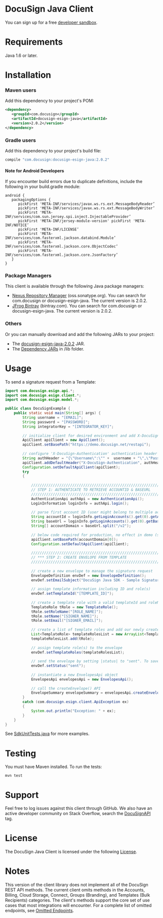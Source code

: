 # DocuSign Java Client

You can sign up for a free [developer sandbox](https://www.docusign.com/developer-center).

Requirements
============

Java 1.6 or later.  

Installation
============

### Maven users

Add this dependency to your project's POM:

```xml
<dependency>
   <groupId>com.docusign</groupId>
   <artifactId>docusign-esign-java</artifactId>
   <version>2.0.2</version>
</dependency>
```

### Gradle users

Add this dependency to your project's build file:

```groovy
compile "com.docusign:docusign-esign-java:2.0.2"
```

#### Note for Android Developers 

If you encounter build errors due to duplicate definitions, include the following in your build.gradle module:

```
android {
   packagingOptions {
      pickFirst 'META-INF/services/javax.ws.rs.ext.MessageBodyReader’
      pickFirst 'META-INF/services/javax.ws.rs.ext.MessageBodyWriter’
      pickFirst 'META-INF/services/com.sun.jersey.spi.inject.InjectableProvider’
      pickFirst 'META-INF/jersey-module-version' pickFirst 'META-INF/NOTICE’
      pickFirst 'META-INF/LICENSE’
      pickFirst 'META-INF/services/com.fasterxml.jackson.databind.Module’
      pickFirst 'META-INF/services/com.fasterxml.jackson.core.ObjectCodec’
      pickFirst 'META-INF/services/com.fasterxml.jackson.core.JsonFactory’
   }
}
```

### Package Managers

This client is available through the following Java package managers:

- [Nexus Repository Manager](https://oss.sonatype.org/#nexus-search;quick~docusign-esign-java) (oss.sonatype.org). You can search for com.docusign or docusign-esign-java. The current version is 2.0.2.
- [JFrog Bintray](https://bintray.com/search?query=docusign-esign-java) (bintray.com). You can search for com.docusign or docusign-esign-java. The current version is 2.0.2.

### Others

Or you can manually download and add the following JARs to your project:

* The [docusign-esign-java-2.0.2](/target/docusign-esign-java-2.0.2.jar) JAR.
* The [Dependency JARs](/target/lib) in /lib folder.


Usage
=====

To send a signature request from a Template:

```java
import com.docusign.esign.api.*;
import com.docusign.esign.client.*;
import com.docusign.esign.model.*;

public class DocuSignExample {
	public static void main(String[] args) {
		String username = "[EMAIL]";
		String password = "[PASSWORD]";
		String integratorKey = "[INTEGRATOR_KEY]";
		
		// initialize client for desired environment and add X-DocuSign-Authentication header
		ApiClient apiClient = new ApiClient();
		apiClient.setBasePath("https://demo.docusign.net/restapi");
		
		// configure 'X-DocuSign-Authentication' authentication header
        String authHeader = "{\"Username\":\"" +  username + "\",\"Password\":\"" +  password + "\",\"IntegratorKey\":\"" +  integratorKey + "\"}";
        apiClient.addDefaultHeader("X-DocuSign-Authentication", authHeader);
        Configuration.setDefaultApiClient(apiClient);
        try
        {
            
            /////////////////////////////////////////////////////////////////////////////////////////////////////////
            // STEP 1: AUTHENTICATE TO RETRIEVE ACCOUNTID & BASEURL         
            /////////////////////////////////////////////////////////////////////////////////////////////////////////
            AuthenticationApi authApi = new AuthenticationApi();
            LoginInformation loginInfo = authApi.login();
            
            // parse first account ID (user might belong to multiple accounts) and baseUrl
            String accountId = loginInfo.getLoginAccounts().get(0).getAccountId(); 
            String baseUrl = loginInfo.getLoginAccounts().get(0).getBaseUrl();
            String[] accountDomain = baseUrl.split("/v2");
            
            // below code required for production, no effect in demo (same domain) 
            apiClient.setBasePath(accountDomain[0]);
            Configuration.setDefaultApiClient(apiClient);
            
            /////////////////////////////////////////////////////////////////////////////////////////////////////////
            // *** STEP 2: CREATE ENVELOPE FROM TEMPLATE       
            /////////////////////////////////////////////////////////////////////////////////////////////////////////
            
            // create a new envelope to manage the signature request
            EnvelopeDefinition envDef = new EnvelopeDefinition();
            envDef.setEmailSubject("DocuSign Java SDK - Sample Signature Request");
            
            // assign template information including ID and role(s)
            envDef.setTemplateId("[TEMPLATE_ID]");
            
            // create a template role with a valid templateId and roleName and assign signer info
            TemplateRole tRole = new TemplateRole();
            tRole.setRoleName("[ROLE_NAME]");
            tRole.setName("[SIGNER_NAME]");
            tRole.setEmail("[SIGNER_EMAIL]");
          
            // create a list of template roles and add our newly created role
            List<TemplateRole> templateRolesList = new ArrayList<TemplateRole>();
            templateRolesList.add(tRole);
          
            // assign template role(s) to the envelope 
            envDef.setTemplateRoles(templateRolesList);
            
            // send the envelope by setting |status| to "sent". To save as a draft set to "created"
            envDef.setStatus("sent");
          
            // instantiate a new EnvelopesApi object
            EnvelopesApi envelopesApi = new EnvelopesApi();
          
            // call the createEnvelope() API
            EnvelopeSummary envelopeSummary = envelopesApi.createEnvelope(accountId, envDef);
        }
        catch (com.docusign.esign.client.ApiException ex)
        {
            System.out.println("Exception: " + ex);
        }
	}
} 
```

See [SdkUnitTests.java](https://github.com/docusign/docusign-java-client/blob/master/src/test/java/SdkUnitTests.java) for more examples.

Testing
=======

You must have Maven installed. To run the tests:

    mvn test

Support
=======

Feel free to log issues against this client through GitHub.  We also have an active developer community on Stack Overflow, search the [DocuSignAPI](http://stackoverflow.com/questions/tagged/docusignapi) tag.

License
=======

The DocuSign Java Client is licensed under the following [License](LICENSE).

Notes
=======

This version of the client library does not implement all of the DocuSign REST API methods. The current client omits methods in the Accounts, Billing, Cloud Storage, Connect, Groups (Branding), and Templates (Bulk Recipients) categories. The client's methods support the core set of use cases that most integrations will encounter. For a complete list of omitted endpoints, see [Omitted Endpoints](./omitted_endpoints.md).

